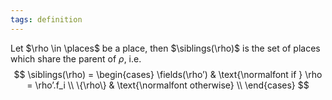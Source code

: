```yaml
---
tags: definition
---
```


Let $\rho \in \places$ be a place, then $\siblings(\rho)$ is the set of places which share the parent of $\rho$, i.e.
$$
\siblings(\rho) = \begin{cases}
\fields(\rho’) & \text{\normalfont if } \rho = \rho’.f_i \\
\{\rho\} & \text{\normalfont otherwise} \\
\end{cases}
$$
